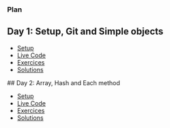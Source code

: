 
### Plan
## Day 1: Setup, Git and Simple objects
<ul>
  <li><a href="day1/setup.md">Setup</a></li>
  <li><a href="day1/livecode.md">Live Code</a></li>
  <li><a href="day1/exercices.md">Exercices</a></li>
  <li><a href="day1/solutions/">Solutions</a></li>
</ul>
## Day 2: Array, Hash and Each method
<ul>
  <li><a href="day2/setup.md">Setup</a></li>
  <li><a href="day2/livecode.md">Live Code</a></li>
  <li><a href="day2/exercices.md">Exercices</a></li>
  <li><a href="day2/solutions/">Solutions</a></li>
</ul>
